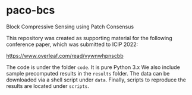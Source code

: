 # paco-bcs
Block Compressive Sensing using Patch Consensus

This repository was created as supporting material for the following conference paper, which was submitted to ICIP 2022:

https://www.overleaf.com/read/vywnwhpnscbb

The code is under the folder `code`. It is pure Python 3.x
We also include sample precomputed results in the `results` folder.
The data can be downloaded via a shell script under `data`.
Finally, scripts to reproduce the results are located under `scripts`.
